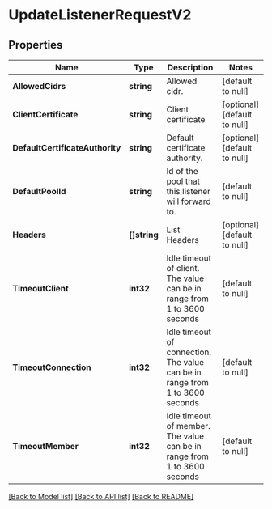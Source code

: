 # UpdateListenerRequestV2

## Properties
Name | Type | Description | Notes
------------ | ------------- | ------------- | -------------
**AllowedCidrs** | **string** | Allowed cidr. | [default to null]
**ClientCertificate** | **string** | Client certificate | [optional] [default to null]
**DefaultCertificateAuthority** | **string** | Default certificate authority. | [optional] [default to null]
**DefaultPoolId** | **string** | Id of the pool that this listener will forward to. | [default to null]
**Headers** | **[]string** | List Headers | [optional] [default to null]
**TimeoutClient** | **int32** | Idle timeout of client. The value can be in range from 1 to 3600 seconds | [default to null]
**TimeoutConnection** | **int32** | Idle timeout of connection. The value can be in range from 1 to 3600 seconds | [default to null]
**TimeoutMember** | **int32** | Idle timeout of member. The value can be in range from 1 to 3600 seconds | [default to null]

[[Back to Model list]](../README.md#documentation-for-models) [[Back to API list]](../README.md#documentation-for-api-endpoints) [[Back to README]](../README.md)


